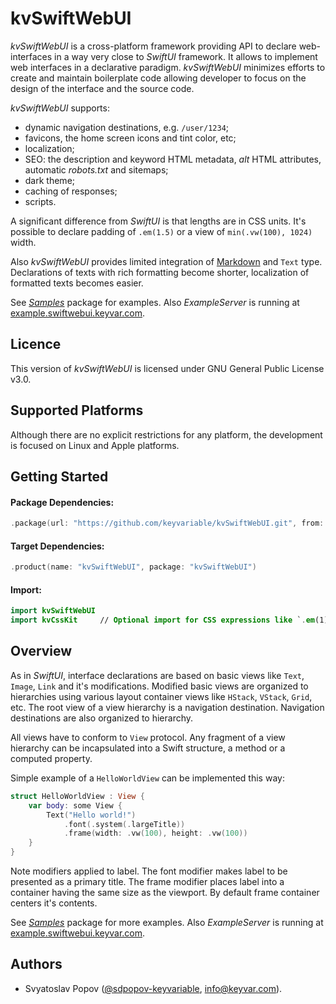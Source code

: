 # kvSwiftWebUI

*kvSwiftWebUI* is a cross-platform framework providing API to declare web-interfaces in a way very close to *SwiftUI* framework.
It allows to implement web interfaces in a declarative paradigm.
*kvSwiftWebUI* minimizes efforts to create and maintain boilerplate code
allowing developer to focus on the design of the interface and the source code.

*kvSwiftWebUI* supports:
- dynamic navigation destinations, e.g. `/user/1234`;
- favicons, the home screen icons and tint color, etc;
- localization;
- SEO: the description and keyword HTML metadata, *alt* HTML attributes, automatic *robots.txt* and sitemaps;
- dark theme;
- caching of responses;
- scripts.

A significant difference from *SwiftUI* is that lengths are in CSS units.
It's possible to declare padding of `.em(1.5)` or a view of `min(.vw(100), 1024)` width.

Also *kvSwiftWebUI* provides limited integration of [Markdown](https://www.markdownguide.org) and `Text` type.
Declarations of texts with rich formatting become shorter, localization of formatted texts becomes easier.

See [*Samples*](./Samples) package for examples.
Also *ExampleServer* is running at [example.swiftwebui.keyvar.com](https://example.swiftwebui.keyvar.com).


## Licence

This version of *kvSwiftWebUI* is licensed under GNU General Public License v3.0.


## Supported Platforms

Although there are no explicit restrictions for any platform, the development is focused on Linux and Apple platforms.


## Getting Started

#### Package Dependencies:
```swift
.package(url: "https://github.com/keyvariable/kvSwiftWebUI.git", from: "0.8.0")
```
#### Target Dependencies:
```swift
.product(name: "kvSwiftWebUI", package: "kvSwiftWebUI")
```
#### Import:
```swift
import kvSwiftWebUI
import kvCssKit     // Optional import for CSS expressions like `.em(1) + .rem(0.5)`.
```


## Overview

As in *SwiftUI*, interface declarations are based on basic views like `Text`, `Image`, `Link` and it's modifications.
Modified basic views are organized to hierarchies using various layout container views like `HStack`, `VStack`, `Grid`, etc.
The root view of a view hierarchy is a navigation destination.
Navigation destinations are also organized to hierarchy.

All views have to conform to `View` protocol.
Any fragment of a view hierarchy can be incapsulated into a Swift structure, a method or a computed property.

Simple example of a `HelloWorldView` can be implemented this way:
```swift
struct HelloWorldView : View {
    var body: some View {
        Text("Hello world!")
            .font(.system(.largeTitle))
            .frame(width: .vw(100), height: .vw(100))
    }
}
```
Note modifiers applied to label.
The font modifier makes label to be presented as a primary title.
The frame modifier places label into a container having the same size as the viewport.
By default frame container centers it's contents.

See [*Samples*](./Samples) package for more examples.
Also *ExampleServer* is running at [example.swiftwebui.keyvar.com](https://example.swiftwebui.keyvar.com).


## Authors

- Svyatoslav Popov ([@sdpopov-keyvariable](https://github.com/sdpopov-keyvariable), [info@keyvar.com](mailto:info@keyvar.com)).
